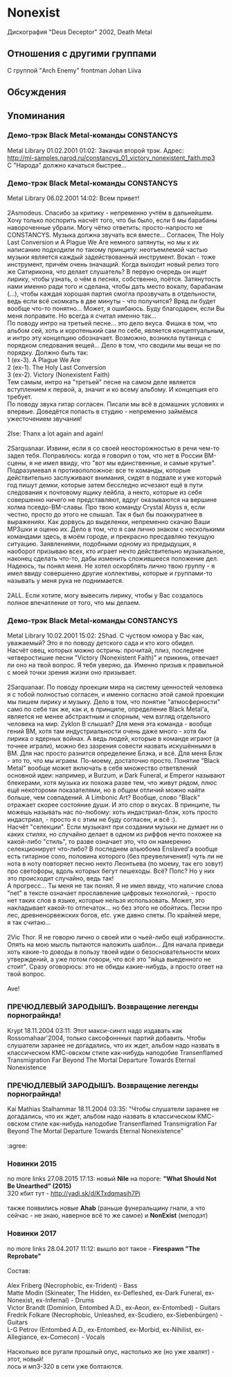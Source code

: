# Nonexist

Дискография
"Deus Deceptor" 2002, Death Metal

## Отношения с другими группами

C группой "Arch Enemy" frontman Johan Liiva

## Обсуждения


## Упоминания

### Демо-трэк Black Metal-команды CONSTANCYS

Metal Library 01.02.2001 01:02:
Закачал второй трэк. Адрес:<BR><A HREF="http://ml-samples.narod.ru/constancys_01_victory_nonexistent_faith.mp3" target="_blank">http://ml-samples.narod.ru/constancys_01_victory_nonexistent_faith.mp3</A><BR>С "Народа" должно качаться быстрее...

### Демо-трэк Black Metal-команды CONSTANCYS

Metal Library 06.02.2001 14:02:
Всем привет!<BR><BR>2Asmodeus. Спасибо за критику - непременно учтём в дальнейшем. Хочу только поспорить насчёт того, что бы было, если б мы барабаны навороченные убрали. Могу чётко ответить: просто-напросто не CONSTANCYS. Музыка должна звучать вся вместе... Согласен, The Holy Last Conversion и A Plague We Are немного затянуты, но мы к их написанию подходили по такому принципу: неотъемлемой частью музыки является каждый задействованный инструмент. Вокал - тоже инструмент, причём очень значащий. Когда выходит новый релиз того же Сатирикона, что делает слушатель? В первую очередь он ищет лирику, чтобы узнать, о чём в песнях, собственно, поётся. Затянутость нами именно ради того и сделана, чтобы дать место вокалу, барабанам (...), чтобы каждая хорошая партия смогла прозвучать в отдельности, ведь если всё скомкать в две минуты - что получится? Вряд ли будет вообще что-то понятно... Может, я ошибаюсь. Буду благодарен, если Вы меня поправите. Но всегда я считал именно так...<BR>По поводу интро на третьей песне... это дело вкуса. Фишка в том, что альбом сей, хоть и коротенький сам по себе, является концептуальным, и интро эту концепцию обозначает. Возможно, возникла путаница с порядком следования вещей... Дело в том, что сводили мы вещи не по порядку. Должно быть так:<BR>1 (ex-3). A Plague We Are<BR>2 (ex-1). The Holy Last Conversion<BR>3 (ex-2). Victory (Nonexistent Faith)<BR>Тем самым, интро на "третьей" песне на самом деле является вступлением к первой, а, значит и ко всему альбому. И концепция его требует.<BR>По поводу звука гитар согласен. Писали мы всё в домашних условиях и впервые. Доведётся попасть в студию - непременно займёмся ужесточением звучания!<BR><BR>2Ise: Thanx a lot again and again!<BR><BR>2Sarquanaar. Извини, если я со своей неосторожностью в речи чем-то задел тебя. Поправлюсь: когда я говорил о том, что нет в России BM-сцены, я не имел ввиду, что "вот мы единственные, и самые крутые". Подразумевал я противоположное: все те команды, которые действительно заслуживают внимания, сидят в подвале и уже который год пишут демки, которые затем бесследно исчезают ещё в пути следования к почтовому ящику лейбла, а некто, которые из себя совершенно ничего не представляют, вдруг оказываются на вершине холма псевдо-BM-славы. Про твою команду Crystal Abyss я, если честно, просто до этого не слышал. Так я был бы поаккуратнее в выражениях. Как дорвусь до выделенки, непременно скачаю Ваши MP3шки и оценю их. Дело в том, что я сам лично знаком с несколькими командами здесь, в моём городе, и прекрасно пресдавляю текущую ситуацию. Заявлениями, подобными одному из предыдущих, я наоборот призываю всех, кто играет нечто действительно музыкальное, наконец сделать что-то, дабы изменить сложившееся положение дел. Надеюсь, ты понял меня. Не хотел оскорблять лично твою группу - я имел ввиду совершенно другие коллективы, которые и группами-то называть у меня рука не поднимается.<BR><BR>2ALL. Если хотите, могу вывесить лирику, чтобы у Вас создалось полное впечатление от того, что мы делаем.<BR>

### Демо-трэк Black Metal-команды CONSTANCYS

Metal Library 10.02.2001 15:02:
2Shad. С чуством юмора у Вас как, уважаемый? Это я по поводу детского сада и кто кого обидел.<BR>Насчёт овец, которых можно остричь: прочитай, плиз, последнее четверостишие песни "Victory (Nonexistent Faith)" и прикинь, отвечает ли оно на твой вопрос. Я тебя уверяю, да. Именно призыв к правильной с моей точки зрения жизни оно призывает.<BR><BR>2Sarquanaar. По поводу проекции мира на систему ценностей человека я с тобой полностью согласен, и именно согласно этой самой проекции мы пишем лирику и музыку. Дело в том, что понятие "атмосферности" само по себе так же, как и, в принципе, определение Black Metal'а, является не менее абстрактным и спорным, чем взгляд отдельного человека на мир. Zyklon B слышал? Для меня эта команда - вообще гений BM, хотя там индустриальности очень даже много - хотя бы лирика о ядерных войнах. А ведь людей, которые в команде играют (а точнее играли), можно без зазрения совести назвать искушёнными в BM. Для нас просто разнится определение Блэка, и всё. Для меня Блэк - это то, что мы играем. По-моему, достаточно просто. Понятие "Black Metal" вообще может включать в себя множество ответвлений основной идеи: например, и Burzum, и Dark Funeral, и Emperor называют блекерами, хотя музыка их похожа разве тем, что живут рядом, плюс ещё некотороми показателями, но в общем отличий можно найти больше, чем совпадений. А Limbonic Art? Вообще, слово "Black" отражает скорее состояние души. И это спор о вкусах. В принципе, ты можешь называть нас по-любому: хоть индастриал-блэк, хоть просто индастриал, - просто я с этим не буду согласен, и всё :).<BR>Насчёт "селекции". Если музыкант при создании музыки не думает ни о каких стилях, но случайно делает в одном из риффов нечто похожее на какой-либо "стиль", то разве означает это, что он намеренно селекционирует что-либо? В последнем альюбома Enslaved'а вообще есть гитарное соло, половина которого (без преувеличения!) чуть ли не нота в ноту повторяет песню некто Леонтьева (по моему, так его зовут) про светофоры, вдоль которых бегут пешеходы. Всё? Попс? Но у них это происходит случайно, ведь так!<BR>А прогресс... Ты меня не так понял. Я не имел ввиду, что наличие слова "net" в тексте означает прославление цифровых технологий, - просто нет таких слов в языке, которые нельзя использовать. Может, это накладывает какой-то отпечаток... но без этого не обойтись. Песни про лес, древненорвежских богов, etc. уже давно спеты. По крайней мере, я так считаю...<BR><BR>2Vic Thor. Я не говорю лично о своей или о чьей-либо ещё избранности. Опять на мою мысль пытаются наложить шаблон... Для начала приведи хоть какие-то доводы в пользу твоей идеи о безосновательности моих утверждений, а уже потом говори, что всё это "яйца выеденного не стоит". Сразу оговорюсь: это не обиды какие-нибудь, а просто ответ на твой вопрос.<BR><BR>Ave!

### ПРЕЧЮДЛЕВЫЙ ЗАРОДЫШЪ. Возвращение легенды порнограйнда!

Krypt 18.11.2004 03:11:
Этот макси-сингл надо издавать как Rossomahaar'2004, только саксофоннных партий добавить. Чтобы слушатели заранее не догадались, что их ждет, альбом надо назвать в классическом КМС-овском стиле как-нибудь наподобие Transenflamed Transmigration Far Beyond The Mortal Departure Towards Eternal Nonexistence

### ПРЕЧЮДЛЕВЫЙ ЗАРОДЫШЪ. Возвращение легенды порнограйнда!

Kai Mathias Stalhammar 18.11.2004 03:35:
"Чтобы слушатели заранее не догадались, что их ждет, альбом надо назвать в классическом КМС-овском стиле как-нибудь наподобие Transenflamed Transmigration Far Beyond The Mortal Departure Towards Eternal Nonexistence"<BR><BR>:agree:

### Новинки 2015

no more links 27.08.2015 17:13:
новый <B>Nile</B> на пороге: <B>"What Should Not Be Unearthed" (2015)</B><BR>320 кбит тут - <A HREF="http://yadi.sk/d/KTxdqmasih7Pi" TARGET="_blank">http://yadi.sk/d/KTxdqmasih7Pi</A><BR><BR>также появились новые <B>Ahab</B> (раньше фунеральщину гнали, а что сейчас - не знаю, наверное всё то же самое) и <B>NonExist</B> (мелодэт)

### Новинки 2017

no more links 28.04.2017 11:12:
вышло вот такое - <B>Firespawn "The Reprobate"</B><BR><BR>Состав:<BR><BR>Alex Friberg (Necrophobic, ex-Trident) - Bass<BR>Matte Modin (Skineater, The Hidden, ex-Defleshed, ex-Dark Funeral, ex-Nonexist, ex-Infernal) - Drums<BR>Victor Brandt (Dominion, Entombed A.D., ex-Aeon, ex-Entombed) - Guitars<BR>Fredrik Folkare (Necrophobic, Unleashed, ex-Scudiero, ex-Siebenb&#252;rgen) - Guitars<BR>L-G Petrov (Entombed A.D., ex-Entombed, ex-Morbid, ex-Nihilist, ex-Allegiance, ex-Comecon) - Vocals <BR><BR>Насколько все ругали прошлый опус, настолько же (но уже хвалят) - этот, новый! <BR>лось и мп3-320 в сети уже болтаются. 

